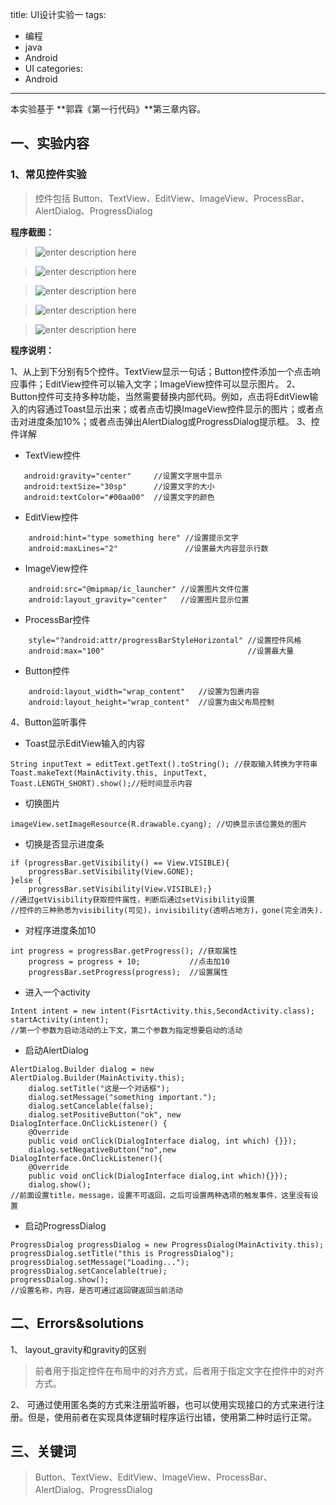 title: UI设计实验一
tags:
- 编程
- java
- Android
- UI
categories:
- Android
---

本实验基于 **郭霖《第一行代码》**第三章内容。

## 一、实验内容

### 1、常见控件实验

> 控件包括 Button、TextView、EditView、ImageView、ProcessBar、AlertDialog、ProgressDialog

**程序截图：**
>![enter description here][1]

>![enter description here][2]

>![enter description here][3]

>![enter description here][4]

>![enter description here][5]



**程序说明：**

1、从上到下分别有5个控件。TextView显示一句话；Button控件添加一个点击响应事件；EditView控件可以输入文字；ImageView控件可以显示图片。
2、Button控件可支持多种功能，当然需要替换内部代码。例如，点击将EditView输入的内容通过Toast显示出来；或者点击切换ImageView控件显示的图片；或者点击对进度条加10%；或者点击弹出AlertDialog或ProgressDialog提示框。
3、控件详解
- TextView控件
 ```android
    android:gravity="center"     //设置文字居中显示
    android:textSize="30sp"      //设置文字的大小
    android:textColor="#00aa00"  //设置文字的颜色
```
- EditView控件
```android
    android:hint="type something here" //设置提示文字
    android:maxLines="2"               //设置最大内容显示行数
```
- ImageView控件
```android
    android:src="@mipmap/ic_launcher" //设置图片文件位置
    android:layout_gravity="center"   //设置图片显示位置
```
- ProcessBar控件
```android
    style="?android:attr/progressBarStyleHorizontal" //设置控件风格
    android:max="100"                                //设置最大量
```
- Button控件
```android
    android:layout_width="wrap_content"   //设置为包裹内容
    android:layout_height="wrap_content"  //设置为由父布局控制
```
4、Button监听事件
- Toast显示EditView输入的内容
```android
String inputText = editText.getText().toString(); //获取输入转换为字符串
Toast.makeText(MainActivity.this, inputText, Toast.LENGTH_SHORT).show();//短时间显示内容
```
- 切换图片
```android
imageView.setImageResource(R.drawable.cyang); //切换显示该位置处的图片
```
- 切换是否显示进度条
```android
if (progressBar.getVisibility() == View.VISIBLE){
    progressBar.setVisibility(View.GONE);
}else {
    progressBar.setVisibility(View.VISIBLE);}
//通过getVisibility获取控件属性，判断后通过setVisibility设置
//控件的三种熟悉为visibility(可见)，invisibility(透明占地方)，gone(完全消失).
```
- 对程序进度条加10
```android
int progress = progressBar.getProgress(); //获取属性
    progress = progress + 10;           //点击加10
    progressBar.setProgress(progress);  //设置属性
```
- 进入一个activity
```android
Intent intent = new intent(FisrtActivity.this,SecondActivity.class);
startActivity(intent);
//第一个参数为启动活动的上下文，第二个参数为指定想要启动的活动
```
- 启动AlertDialog
```android
AlertDialog.Builder dialog = new AlertDialog.Builder(MainActivity.this);
    dialog.setTitle("这是一个对话框");
    dialog.setMessage("something important.");
    dialog.setCancelable(false);
    dialog.setPositiveButton("ok", new DialogInterface.OnClickListener() {
    @Override
    public void onClick(DialogInterface dialog, int which) {}});
    dialog.setNegativeButton("no",new DialogInterface.OnClickListener(){
    @Override
    public void onClick(DialogInterface dialog,int which){}});
    dialog.show();
//前面设置title，message，设置不可返回，之后可设置两种选项的触发事件，这里没有设置
```
- 启动ProgressDialog
```android
ProgressDialog progressDialog = new ProgressDialog(MainActivity.this);
progressDialog.setTitle("this is ProgressDialog");
progressDialog.setMessage("Loading...");
progressDialog.setCancelable(true);
progressDialog.show();
//设置名称，内容，是否可通过返回键返回当前活动

```


## 二、Errors&solutions
1、 layout_gravity和gravity的区别
> 前者用于指定控件在布局中的对齐方式，后者用于指定文字在控件中的对齐方式。

2、 可通过使用匿名类的方式来注册监听器，也可以使用实现接口的方式来进行注册。但是，使用前者在实现具体逻辑时程序运行出错，使用第二种时运行正常。

## 三、关键词
> Button、TextView、EditView、ImageView、ProcessBar、AlertDialog、ProgressDialog


  [1]: http://7xnu89.com1.z0.glb.clouddn.com/hello%20world6.PNG
  [2]: http://7xnu89.com1.z0.glb.clouddn.com/hello%20world7.PNG
  [3]: http://7xnu89.com1.z0.glb.clouddn.com/hello%20world3.PNG
  [4]: http://7xnu89.com1.z0.glb.clouddn.com/hello%20world5.PNG
  [5]: http://7xnu89.com1.z0.glb.clouddn.com/hello%20world4.PNG

